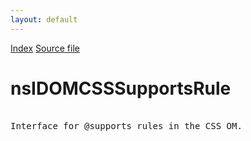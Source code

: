 ```yaml
---
layout: default
---
```

<div id='links'><a href="../index.html">Index</a>
<a href="http://dxr.mozilla.org/mozilla-central/source/dom/interfaces/css/nsIDOMCSSSupportsRule.idl">Source file</a>
</div>

# nsIDOMCSSSupportsRule #
<pre>  
Interface for @supports rules in the CSS OM.  
  
</pre>
